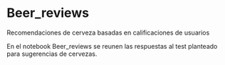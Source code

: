 # Beer_reviews
Recomendaciones de cerveza basadas en calificaciones de usuarios

En el notebook Beer_reviews se reunen las respuestas al test planteado para sugerencias de cervezas.
